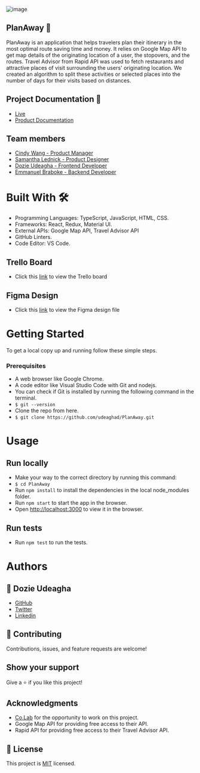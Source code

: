 ![image](https://github.com/udeaghad/PlanAway/assets/88520952/9c4d66cd-7d1b-4c37-b5ce-8796a18cde49)


## PlanAway 🏩
PlanAway is an application that helps travelers plan their itinerary in the most optimal route saving time and money. It relies on Google Map API to get map details of the originating location of a user, the stopovers, and the routes. Travel Advisor from Rapid API was used to fetch restaurants and attractive places of visit surrounding the users' originating location. We created an algorithm to split these activities or selected places into the number of days for their visits based on distances.

## Project Documentation 📄
- [Live](https://planawaywifi.netlify.app/)
- [Product Documentation](https://www.joincolab.io/projects/planaway-2)

## Team members
- [Cindy Wang - Product Manager](https://www.linkedin.com/in/cindywangg/)
- [Samantha Lednick - Product Designer](https://www.linkedin.com/in/samantha-lednick/)
- [Dozie Udeagha - Frontend Developer](https://www.linkedin.com/in/dozieudeagha/)
- [Emmanuel Braboke - Backend Developer](https://www.linkedin.com/in/emmanuelbraboke/)
# Built With 🛠️
- Programming Languages: TypeScript, JavaScript, HTML, CSS.
- Frameworks: React, Redux, Material UI.
- External APIs: Google Map API, Travel Advisor API 
- GitHub Linters.
- Code Editor: VS Code.

## Trello Board
- Click this [link](https://trello.com/b/Ljm8jak3/team-10-planaway) to view the Trello board
## Figma Design
- Click this [link](https://www.figma.com/file/OXKPZpYXXGeTbcGonEU2Jl/PlanAway-Design-File?type=design&node-id=273-4199&mode=design&t=77MMFzwCw0wwbMbr-0) to view the Figma design file
# Getting Started
To get a local copy up and running follow these simple steps.

### Prerequisites
- A web browser like Google Chrome.
- A code editor like Visual Studio Code with Git and nodejs.
- You can check if Git is installed by running the following command in the terminal.
- `$ git --version`
- Clone the repo from here.
- `$ git clone https://github.com/udeaghad/PlanAway.git`

# Usage
## Run locally
- Make your way to the correct directory by running this command:
- `$ cd PlanAway`
- Run `npm install` to install the dependencies in the local node_modules folder.
- Run `npm start` to start the app in the browser.
- Open [http://localhost:3000](http://localhost:3000) to view it in the browser.

## Run tests
- Run `npm test` to run the tests.

# Authors
## 👤 Dozie Udeagha
- [GitHub](https://github.com/udeaghad)
- [Twitter](https://twitter.com/theodoz)
- [Linkedin](https://www.linkedin.com/in/)

## 🤝 Contributing
Contributions, issues, and feature requests are welcome!

## Show your support
Give a ⭐️ if you like this project!

## Acknowledgments
- [Co.Lab](https://www.joincolab.io/projects) for the opportunity to work on this project.
- Google Map API for providing free access to their API.
- Rapid API for providing free access to their Travel Advisor API.

## 📝 License
This project is [MIT](./LICENSE) licensed.
  
